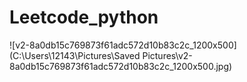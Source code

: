 # Leetcode_python

![v2-8a0db15c769873f61adc572d10b83c2c_1200x500](C:\Users\12143\Pictures\Saved Pictures\v2-8a0db15c769873f61adc572d10b83c2c_1200x500.jpg)